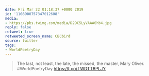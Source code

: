 ```yaml
---
date: Fri Mar 22 01:18:37 +0000 2019
id: '1108900757347012608'
media:
- https://pbs.twimg.com/media/D2OC5LyVAAA0hb4.jpg
reply: false
retweet: true
retweeted_screen_name: CBCbird
source: twitter
tags:
- WorldPoetryDay
---
```


>  The last, not least, the late, the missed, the master, Mary Oliver. #WorldPoetryDay https://t.co/TWDTT8PLJY